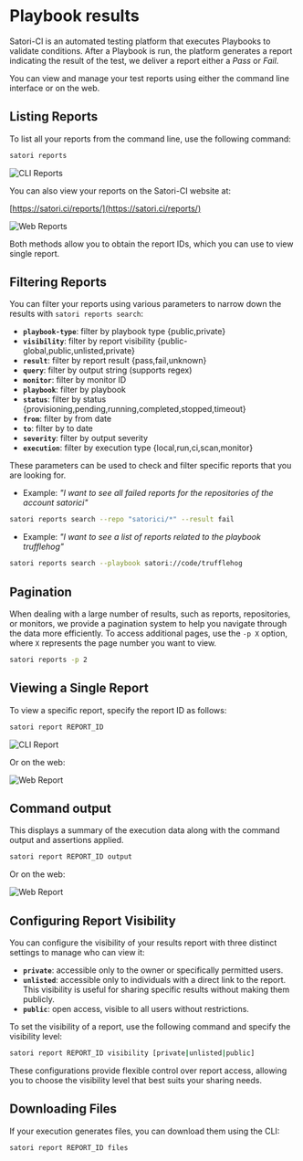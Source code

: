 # Playbook results

Satori-CI is an automated testing platform that executes Playbooks to validate conditions. After a Playbook is run, the platform generates a report indicating the result of the test, we deliver a report either a *Pass* or *Fail*.

You can view and manage your test reports using either the command line interface or on the web.

## Listing Reports

To list all your reports from the command line, use the following command:

```sh
satori reports
```

![CLI Reports](img/execution-data_1.png)

You can also view your reports on the Satori-CI website at:

[https://satori.ci/reports/](https://satori.ci/reports/)

![Web Reports](img/execution-data_2.png)

Both methods allow you to obtain the report IDs, which you can use to view single report.

## Filtering Reports

You can filter your reports using various parameters to narrow down the results with `satori reports search`:

- **`playbook-type`**: filter by playbook type {public,private}
- **`visibility`**: filter by report visibility {public-global,public,unlisted,private}
- **`result`**: filter by report result {pass,fail,unknown}
- **`query`**: filter by output string (supports regex)      
- **`monitor`**: filter by monitor ID
- **`playbook`**: filter by playbook
- **`status`**: filter by status {provisioning,pending,running,completed,stopped,timeout}
- **`from`**: filter by from date
- **`to`**: filter by to date
- **`severity`**: filter by output severity
- **`execution`**: filter by execution type {local,run,ci,scan,monitor}

These parameters can be used to check and filter specific reports that you are looking for.

- Example: _"I want to see all failed reports for the repositories of the account satorici"_

```sh
satori reports search --repo "satorici/*" --result fail
```

- Example: *"I want to see a list of reports related to the playbook trufflehog"*

```sh
satori reports search --playbook satori://code/trufflehog
```

## Pagination

When dealing with a large number of results, such as reports, repositories, or monitors, we provide a pagination system to help you navigate through the data more efficiently. To access additional pages, use the `-p X` option, where `X` represents the page number you want to view.

```sh
satori reports -p 2
```

## Viewing a Single Report

To view a specific report, specify the report ID as follows:

```sh
satori report REPORT_ID
```

![CLI Report](img/execution-data_3.png)

Or on the web:

![Web Report](img/execution-data_4.png)

## Command output

This displays a summary of the execution data along with the command output and assertions applied.

```sh
satori report REPORT_ID output
```

Or on the web:

![Web Report](img/execution-data_5.png)

## Configuring Report Visibility

You can configure the visibility of your results report with three distinct settings to manage who can view it:

- **`private`**: accessible only to the owner or specifically permitted users.
- **`unlisted`**: accessible only to individuals with a direct link to the report. This visibility is useful for sharing specific results without making them publicly.
- **`public`**: open access, visible to all users without restrictions.

To set the visibility of a report, use the following command and specify the visibility level:

```sh
satori report REPORT_ID visibility [private|unlisted|public]
```
These configurations provide flexible control over report access, allowing you to choose the visibility level that best suits your sharing needs.

## Downloading Files

If your execution generates files, you can download them using the CLI:

```sh
satori report REPORT_ID files
```

